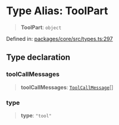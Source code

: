 # Type Alias: ToolPart

> **ToolPart**: `object`

Defined in: [packages/core/src/types.ts:297](https://github.com/GeoDaCenter/openassistant/blob/7dec66552ed2da789768e26aca21ecb2918b5d3b/packages/core/src/types.ts#L297)

## Type declaration

### toolCallMessages

> **toolCallMessages**: [`ToolCallMessage`](ToolCallMessage.md)[]

### type

> **type**: `"tool"`
